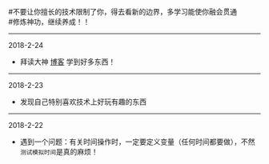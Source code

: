 #不要让你擅长的技术限制了你，得去看新的边界，多学习能使你融会贯通<br>
#修炼神功，继续养成！！

---------
2018-2-24<br>
* 拜读大神 [博客](http://www.cnblogs.com/wangtao_20) 学到好多东西！

---------
2018-2-23<br>
* 发现自己特别喜欢技术上好玩有趣的东西

----------
2018-2-22<br>
* 遇到一个问题：有关时间操作时，一定要定义变量（任何时间都要做），不然`测试模拟时间`是真的麻烦！

